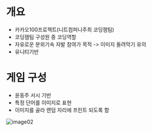 # 개요
- 카카오100프로젝트(니트컴퍼니주최 코딩잼팀)
- 코딩잼팀 구성원 중 코딩역할 
- 자유로운 분위기속 자발 참여가 목적 -> 이미지 돌려막기 유의 
- 유니티기반


# 게임 구성

- 윤동주 서시 기반 
- 특정 단어를 이미지로 표현
- 이미지를 골라 랜덤 자리에 프린트 되도록 함


![image02](https://user-images.githubusercontent.com/96474168/156298706-fa411688-d947-4c6f-97df-533754256cc4.png)
